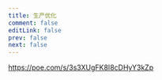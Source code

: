 ```yaml
---
title: 生产优化
comment: false
editLink: false
prev: false
next: false
---
```


https://poe.com/s/3s3XUgFK8I8cDHyY3kZp
